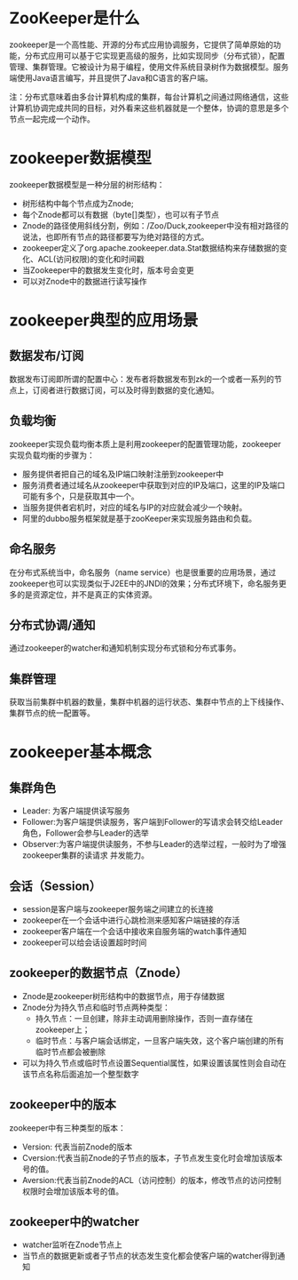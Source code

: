 # ZooKeeper是什么
zookeeper是一个高性能、开源的分布式应用协调服务，它提供了简单原始的功能，分布式应用可以基于它实现更高级的服务，比如实现同步（分布式锁），配置管理、集群管理。它被设计为易于编程，使用文件系统目录树作为数据模型。服务端使用Java语言编写，并且提供了Java和C语言的客户端。

注：分布式意味着由多台计算机构成的集群，每台计算机之间通过网络通信，这些计算机协调完成共同的目标，对外看来这些机器就是一个整体，协调的意思是多个节点一起完成一个动作。

# zookeeper数据模型
zookeeper数据模型是一种分层的树形结构：
- 树形结构中每个节点成为Znode;
- 每个Znode都可以有数据（byte[]类型），也可以有子节点
- Znode的路径使用斜线分割，例如：/Zoo/Duck,zookeeper中没有相对路径的说法，也即所有节点的路径都要写为绝对路径的方式。
- zookeeper定义了org.apache.zookeeper.data.Stat数据结构来存储数据的变化、ACL(访问权限)的变化和时间戳
- 当Zookeeper中的数据发生变化时，版本号会变更
- 可以对Znode中的数据进行读写操作

# zookeeper典型的应用场景
## 数据发布/订阅
数据发布订阅即所谓的配置中心：发布者将数据发布到zk的一个或者一系列的节点上，订阅者进行数据订阅，可以及时得到数据的变化通知。

## 负载均衡
zookeeper实现负载均衡本质上是利用zookeeper的配置管理功能，zookeeper实现负载均衡的步骤为：
- 服务提供者把自己的域名及IP端口映射注册到zookeeper中
- 服务消费者通过域名从zookeeper中获取到对应的IP及端口，这里的IP及端口可能有多个，只是获取其中一个。
- 当服务提供者宕机时，对应的域名与IP的对应就会减少一个映射。
- 阿里的dubbo服务框架就是基于zooKeeper来实现服务路由和负载。

## 命名服务
在分布式系统当中，命名服务（name service）也是很重要的应用场景，通过zookeeper也可以实现类似于J2EE中的JNDI的效果；分布式环境下，命名服务更多的是资源定位，并不是真正的实体资源。

## 分布式协调/通知
通过zookeeper的watcher和通知机制实现分布式锁和分布式事务。

## 集群管理
获取当前集群中机器的数量，集群中机器的运行状态、集群中节点的上下线操作、集群节点的统一配置等。

# zookeeper基本概念
## 集群角色
- Leader: 为客户端提供读写服务
- Follower:为客户端提供读服务，客户端到Follower的写请求会转交给Leader角色，Follower会参与Leader的选举
- Observer:为客户端提供读服务，不参与Leader的选举过程，一般时为了增强zookeeper集群的读请求 并发能力。

## 会话（Session）
- session是客户端与zookeeper服务端之间建立的长连接
- zookeeper在一个会话中进行心跳检测来感知客户端链接的存活
- zookeeper客户端在一个会话中接收来自服务端的watch事件通知
- zookeeper可以给会话设置超时时间

## zookeeper的数据节点（Znode）
- Znode是zookeeper树形结构中的数据节点，用于存储数据
- Znode分为持久节点和临时节点两种类型：
  - 持久节点：一旦创建，除非主动调用删除操作，否则一直存储在zookeeper上；
  - 临时节点：与客户端会话绑定，一旦客户端失效，这个客户端创建的所有临时节点都会被删除
- 可以为持久节点或临时节点设置Sequential属性，如果设置该属性则会自动在该节点名称后面追加一个整型数字

## zookeeper中的版本
zookeeper中有三种类型的版本：
- Version: 代表当前Znode的版本
- Cversion:代表当前Znode的子节点的版本，子节点发生变化时会增加该版本号的值。
- Aversion:代表当前Znode的ACL（访问控制）的版本，修改节点的访问控制权限时会增加该版本号的值。

## zookeeper中的watcher
- watcher监听在Znode节点上
- 当节点的数据更新或者子节点的状态发生变化都会使客户端的watcher得到通知


